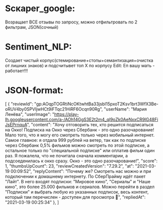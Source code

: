 # Scкaper_google:
Возращает ВСЕ отзывы по запросу, можно отфильтровать по 2 фильтрам, JSON(сочный)
# Sentiment_NLP:
Создает чистый корпус(стемирование+стопы+семантизация+очистка от лишних знаков) и подсчитывет топ Х по корпусу
Edit: Еп вашу мать - работает!!!
# JSON-format:
[
    {
        "reviewId": "gp:AOqpTOGRtiNcOKtwhtBa33jsbI15pxoT2Ksv1brt3WfX3Be-oRUV4by0SPVIjwHCt9iFTqc21HiRF6Ocqn90Rg",
        "userName": "Мария Ленёва",
        "userImage": "https://play-lh.googleusercontent.com/a-/AOh14GgS3E2t2m4_ql9oZk0AeNxxCR9lG48FiJsEPrnquA",
        "content": "Хочу отговорить тех, кто решится подписаться на Окко! Подписка на Окко через Сбербанк - это одно разочарование! Мало того, что я могу его смотреть только через мобильный интернет. Самое главное: я отдала 999 рублей на ветер, так как по подписке через Сбербанк 0,5% фильмов можно смотреть по этой подписке, а остальное только по \"специальной подписке\" или оплатив фильм один раз. Я пожалела, что не почитала сначала комментарии, а подсоеденилась к окко сразу. Окко - это одно разочарование!",
        "score": 1,
        "thumbsUpCount": 23,
        "reviewCreatedVersion": "7.29.2",
        "at": "2021-03-19 00:09:52",
        "replyContent": "Почему же? Смотреть нас можно и при подключении к домашнему интернету. По СберПрайму идёт пакет \"Лайт\". В него входят подписки: \"Мировое кино\", \"Сериалы\" и \"Наше кино\", это более 25.000 фильмов и сериалов. Можно перейти в раздел \"Подписки\" и выбрать любую из указанных подписок, весь контент, который там перечислен - доступен для просмотра 🙂",
        "repliedAt": "2021-03-19 00:25:34"
    },
]
